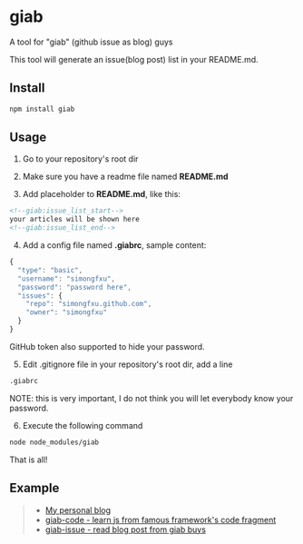 # giab
A tool for "giab" (github issue as blog) guys

This tool will generate an issue(blog post) list in your README.md.

## Install

```bash
npm install giab
```

## Usage

1) Go to your repository's root dir

2) Make sure you have a readme file named **README.md**

3) Add placeholder to **README.md**, like this:

```html
<!--giab:issue_list_start-->
your articles will be shown here
<!--giab:issue_list_end-->
```

4) Add a config file named **.giabrc**, sample content:

```javascript
{
  "type": "basic",
  "username": "simongfxu",
  "password": "password here",
  "issues": {
    "repo": "simongfxu.github.com",
    "owner": "simongfxu"
  }
}
```

GitHub token also supported to hide your password.

5) Edit .gitignore file in your repository's root dir, add a line

```html
.giabrc
```

NOTE: this is very important, I do not think you will let everybody know your password.

6) Execute the following command

```bash
node node_modules/giab
```

That is all!

## Example

> * [My personal blog](https://github.com/simongfxu/simongfxu.github.com)
> * [giab-code - learn js from famous framework's code fragment](https://github.com/simongfxu/giab-code)
> * [giab-issue - read blog post from giab buys](https://github.com/simongfxu/giab-issue)
